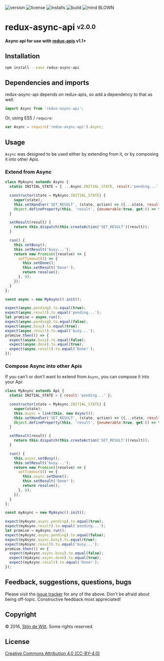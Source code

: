 ﻿![version](https://img.shields.io/npm/v/redux-async-api.svg) ![license](https://img.shields.io/npm/l/redux-async-api.svg) ![installs](https://img.shields.io/npm/dt/redux-async-api.svg) ![build](https://img.shields.io/travis/Download/redux-async-api.svg) ![mind BLOWN](https://img.shields.io/badge/mind-BLOWN-ff69b4.svg)

# redux-async-api <sup><sub>v2.0.0</sub></sup>

**Async api for use with [redux-apis](https://github.com/download/redux-apis) v1.1+**


## Installation

```sh
npm install --save redux-async-api
```


## Dependencies and imports

redux-async-api depends on redux-apis, so add a dependency to that as well.

```js
import Async from 'redux-async-api';
```

Or, using ES5 / `require`:

```js
var Async = require('redux-async-api').Async;
```


## Usage

`Async` was designed to be used either by extending from it, or by composing it into
other Apis.


### Extend from Async

```js
class MyAsync extends Async {
  static INITIAL_STATE = { ...Async.INITIAL_STATE, result:'pending...' };

  constructor(state = MyAsync.INITIAL_STATE) {
    super(state);
    this.setHandler('SET_RESULT', (state, action) => ({...state, result:action.payload}));
    Object.defineProperty(this, 'result', {enumerable:true, get:() => this.getState().result});
  }

  setResult(result) {
    return this.dispatch(this.createAction('SET_RESULT')(result));
  }

  run() {
    this.setBusy();
    this.setResult('busy...');
    return new Promise((resolve) => {
      setTimeout(() => {
        this.setDone();
        this.setResult('Done!');
        return resolve();
      }, 0);
    });
  }
};

const async = new MyAsync().init();

expect(async.pending).to.equal(true);
expect(async.result).to.equal('pending...');
let promise = async.run();
expect(async.pending).to.equal(false);
expect(async.busy).to.equal(true);
expect(async.result).to.equal('busy...');
promise.then(() => {
  expect(async.busy).to.equal(false);
  expect(async.done).to.equal(true);
  expect(async.result).to.equal('Done!');
});
```


### Compose Async into other Apis

If you can't or don't want to extend from `Async`, you can compose it into your Api:

```js
class MyAsync extends Api {
  static INITIAL_STATE = { result:'pending...' };

  constructor(state = MyAsync.INITIAL_STATE) {
    super(state);
    this.async = link(this, new Async());
    this.setHandler('SET_RESULT', (state, action) => ({...state, result:action.payload}));
    Object.defineProperty(this, 'result', {enumerable:true, get:() => this.getState().result});
  }

  setResult(result) {
    return this.dispatch(this.createAction('SET_RESULT')(result));
  }

  run() {
    this.async.setBusy();
    this.setResult('busy...');
    return new Promise((resolve) => {
      setTimeout(() => {
        this.async.setDone();
        this.setResult('Done!');
        return resolve();
      }, 0);
    });
  }
};

const myAsync = new MyAsync().init();

expect(myAsync.async.pending).to.equal(true);
expect(myAsync.result).to.equal('pending...');
let promise = myAsync.run();
expect(myAsync.async.pending).to.equal(false);
expect(myAsync.async.busy).to.equal(true);
expect(myAsync.result).to.equal('busy...');
promise.then(() => {
  expect(myAsync.async.busy).to.equal(false);
  expect(myAsync.async.done).to.equal(true);
  expect(myAsync.result).to.equal('Done!');
});
```


## Feedback, suggestions, questions, bugs

Please visit the [issue tracker](https://github.com/download/redux-async-api/issues)
for any of the above. Don't be afraid about being off-topic.
Constructive feedback most appreciated!


## Copyright

© 2016, [Stijn de Witt](http://StijnDeWitt.com). Some rights reserved.


## License

[Creative Commons Attribution 4.0 (CC-BY-4.0)](https://creativecommons.org/licenses/by/4.0/)

